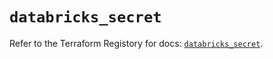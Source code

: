 # `databricks_secret`

Refer to the Terraform Registory for docs: [`databricks_secret`](https://registry.terraform.io/providers/databricks/databricks/1.18.0/docs/resources/secret).
